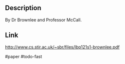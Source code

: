 ## Description
By Dr Brownlee and Professor McCall.

## Link
http://www.cs.stir.ac.uk/~sbr/files/lbp121s1-brownlee.pdf

#paper #todo-fast 